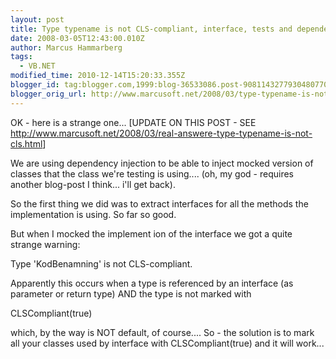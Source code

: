 ```yaml
---
layout: post
title: Type typename is not CLS-compliant, interface, tests and dependency injection
date: 2008-03-05T12:43:00.010Z
author: Marcus Hammarberg
tags:
  - VB.NET
modified_time: 2010-12-14T15:20:33.355Z
blogger_id: tag:blogger.com,1999:blog-36533086.post-9081143277930480770
blogger_orig_url: http://www.marcusoft.net/2008/03/type-typename-is-not-cls-compliant.html
---
```


OK - here is a strange one...
\[UPDATE ON THIS POST - SEE
<http://www.marcusoft.net/2008/03/real-answere-type-typename-is-not-cls.html>\]

We are using dependency injection to be able to inject mocked version of
classes that the class we're testing is using.... (oh, my god - requires
another blog-post I think... i'll get back).

So the first thing we did was to extract interfaces for all the methods
the implementation is using. So far so good.

But when I mocked the implement ion of the interface we got a quite
strange warning:

Type 'KodBenamning' is not CLS-compliant.

Apparently this occurs when a type is referenced by an interface (as
parameter or return type) AND the type is not marked with

CLSCompliant(true)

which, by the way is NOT default, of course.... So - the solution is to
mark all your classes used by interface with CLSCompliant(true) and it
will work...
